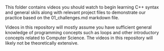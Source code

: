 This folder contains videos you should watch to begin learning C++ syntax and general skils along with relevant project files to demonstrate our practice based on the 01_challenges.md markdown file. 

Videos in this repository will mostly assume you have sufficient general knowledge of programming concepts such as loops and other introductory concepts related to Computer Science. The videos in this repository will likely not be theoretically extensive.
